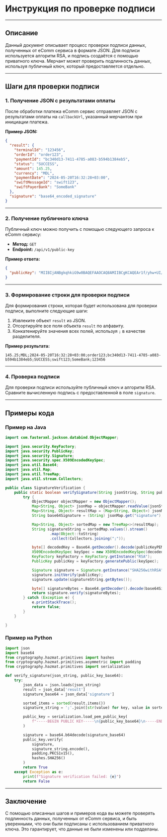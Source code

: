 # Инструкция по проверке подписи

---

## Описание

Данный документ описывает процесс проверки подписи данных, полученных от eComm сервиса в формате JSON. Для подписи
используется алгоритм RSA, и подпись создаётся с помощью приватного ключа. Мерчант может проверить подлинность данных,
используя публичный ключ, который предоставляется отдельно.

---

## Шаги для проверки подписи

### 1. Получение JSON с результатами оплаты

После обработки платежа eComm сервис отправляет JSON с результатами оплаты на `callbackUrl`, указанный мерчантом при
инициации платежа.

**Пример JSON:**

```json
{
  "result": {
    "terminalId": "123456",
    "orderId": "order123",
    "paymentId": "bc340d13-7411-4785-a083-b594b1384eb5",
    "status": "SUCCESS",
    "amount": 145.25,
    "currency": "MDL",
    "paymentDate": "2024-05-20T16:32:28+03:00",
    "swiftMessageId": "swift123",
    "swiftPayerBank": "SomeBank"
  },
  "signature": "base64_encoded_signature"
}
```

---

### 2. Получение публичного ключа

Публичный ключ можно получить с помощью следующего запроса к eComm сервису:

- **Метод:** `GET`
- **Endpoint:** `/api/v1/public-key`

**Пример ответа:**

```json
{
  "publicKey": "MIIBIjANBgkqhkiG9w0BAQEFAAOCAQ8AMIIBCgKCAQEAr1f/yhw+UI//z3KdpnJz..."
}
```

---

### 3. Формирование строки для проверки подписи

Для формирования строки, которая будет использована для проверки подписи, выполните следующие шаги:

1. Извлеките объект `result` из JSON.
2. Отсортируйте все поля объекта `result` по алфавиту.
3. Конкатенируйте значения всех полей, используя `;` в качестве разделителя.

**Пример результата:**

```
145.25;MDL;2024-05-20T16:32:28+03:00;order123;bc340d13-7411-4785-a083-b594b1384eb5;SUCCESS;swift123;SomeBank;123456
```

---

### 4. Проверка подписи

Для проверки подписи используйте публичный ключ и алгоритм RSA. Сравните вычисленную подпись с предоставленной в поле
`signature`.

---

## Примеры кода

### Пример на Java

```java
import com.fasterxml.jackson.databind.ObjectMapper;

import java.security.KeyFactory;
import java.security.PublicKey;
import java.security.Signature;
import java.security.spec.X509EncodedKeySpec;
import java.util.Base64;
import java.util.Map;
import java.util.TreeMap;
import java.util.stream.Collectors;

public class SignatureVerification {
    public static boolean verifySignature(String jsonString, String publicKeyPEM) {
        try {
            ObjectMapper objectMapper = new ObjectMapper();
            Map<String, Object> jsonMap = objectMapper.readValue(jsonString, Map.class);
            Map<String, Object> resultMap = (Map<String, Object>) jsonMap.get("result");
            String base64Signature = (String) jsonMap.get("signature");

            Map<String, Object> sortedMap = new TreeMap<>(resultMap);
            String signatureString = sortedMap.values().stream()
                    .map(Object::toString)
                    .collect(Collectors.joining(";"));

            byte[] decodedKey = Base64.getDecoder().decode(publicKeyPEM);
            X509EncodedKeySpec keySpec = new X509EncodedKeySpec(decodedKey);
            KeyFactory keyFactory = KeyFactory.getInstance("RSA");
            PublicKey publicKey = keyFactory.generatePublic(keySpec);

            Signature signature = Signature.getInstance("SHA256withRSA");
            signature.initVerify(publicKey);
            signature.update(signatureString.getBytes());

            byte[] signatureBytes = Base64.getDecoder().decode(base64Signature);
            return signature.verify(signatureBytes);
        } catch (Exception e) {
            e.printStackTrace();
            return false;
        }
    }

}
```

### Пример на Python

```python
import json
import base64
from cryptography.hazmat.primitives import hashes
from cryptography.hazmat.primitives.asymmetric import padding
from cryptography.hazmat.primitives import serialization

def verify_signature(json_string, public_key_base64):
    try:
        json_data = json.loads(json_string)
        result = json_data['result']
        signature_base64 = json_data['signature']

        sorted_items = sorted(result.items())
        signature_string = ';'.join([str(value) for key, value in sorted_items])

        public_key = serialization.load_pem_public_key(
            f"-----BEGIN PUBLIC KEY-----\n{public_key_base64}\n-----END PUBLIC KEY-----".encode()
        )

        signature = base64.b64decode(signature_base64)
        public_key.verify(
            signature,
            signature_string.encode(),
            padding.PKCS1v15(),
            hashes.SHA256()
        )
        return True
    except Exception as e:
        print(f"Signature verification failed: {e}")
        return False
```

---

## Заключение

С помощью описанных шагов и примеров кода вы можете проверять подлинность данных, полученных от eComm сервиса, и быть
уверенными, что они были подписаны с использованием приватного ключа. Это гарантирует, что данные не были изменены или
подделаны.
